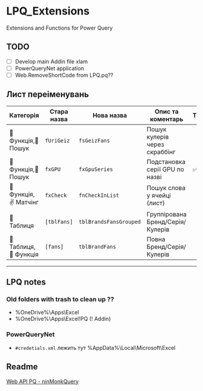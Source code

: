 # LPQ_Extensions

Extensions and Functions for Power Query

## TODO

- [ ] Develop main Addin file xlam
- [ ] PowerQueryNet application
- [ ] Web.RemoveShortCode from LPQ.pq??

## Лист переіменувань

| Категорія             | Стара назва | Нова назва             | Опис та коментарь                | TODO |
| --------------------- | ----------- | --------------------   | -------------------------------- | ---- |
| 📑 Функція,🔎 Пошук   | `fUriGeiz`  | `fsGeizFans`           | Пошук кулерів через скраббінг    |      |
| 📑 Функція,🔎 Пошук   | `fxGPU`     | `fxGpuSeries`          | Подстановка серії GPU по назві   | ✅    |
| 📑 Функція,✌️ Матчінг | `fxCheck`   | `fnCheckInList`        | Пошук слова у ячейці (лист)      |      |
| 📅 Таблиця            | `[tblFans]` | `tblBrandsFansGrouped` | Группірована Бренд/Серія/Кулерів |      |
| 📅 Таблиця,📑 Функція | `[fans]`    | `tblBrandFans`         | Повна Бренд/Серія/Кулерів        |      |

- - -

## LPQ notes

### Old folders with trash to clean up ??

- %OneDrive%\Apps\Excel
- %OneDrive%\Apps\Excel\!PQ (! Addin)

### PowerQueryNet

- `#credetials.xml` лежить тут %AppData%\Local\Microsoft\Excel

## Readme

[Web API PQ - ninMonkQuery](https://github.com/ninmonkey/ninMonkQuery-examples/tree/main/WebRequests)
